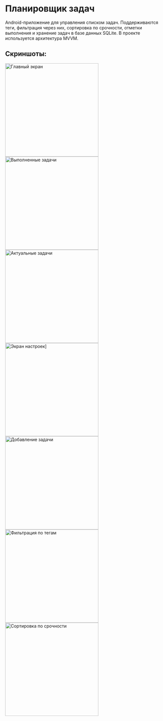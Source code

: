 # Планировщик задач

Android-приложение для управления списком задач.
Поддерживаются теги, фильтрация через них, сортировка по срочности, отметки выполнения и хранение задач в базе данных SQLite.
В проекте используется архитектура MVVM.

## Скриншоты:

<img src="images/main.png" alt="Главный экран" width="300"/>

<img src="images/main-done.png" alt="Выполненные задачи" width="300"/>

<img src="images/actual.png" alt="Актуальные задачи" width="300"/>

<img src="images/settings.png" alt="Экран настроек]" width="300"/>

<img src="images/create.png" alt="Добавление задачи" width="300"/>

<img src="images/filter-examples.png" alt="Фильтрация по тегам" width="300"/>

<img src="images/urgency-sort.png" alt="Сортировка по срочности" width="300"/>